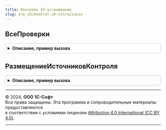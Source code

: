 ```yaml
---
title: Контроль УХ встраивание
slug: erp_uh/kontrol-uh-vstraivanie
---
```



## ВсеПроверки
<details style="margin: 1em 0; padding: 0.5em; border: 1px solid #ccc; border-radius: 6px;">

<summary style="font-weight: bold; cursor: pointer;">Описание, пример вызова</summary>

```bsl

// Регистрирует проверки
Процедура ВсеПроверки(ОбщиеМодулиКонтроля) Экспорт
```

Пример вызова
```bsl
КонтрольУХВстраивание.ВсеПроверки(ОбщиеМодулиКонтроля) 
```
</details>

## РазмещениеИсточниковКонтроля
<details style="margin: 1em 0; padding: 0.5em; border: 1px solid #ccc; border-radius: 6px;">

<summary style="font-weight: bold; cursor: pointer;">Описание, пример вызова</summary>

```bsl

//
Процедура РазмещениеИсточниковКонтроля(РазмещениеИсточников) Экспорт
```

Пример вызова
```bsl
КонтрольУХВстраивание.РазмещениеИсточниковКонтроля(РазмещениеИсточников) 
```
</details>

---

© 2024, **ООО 1С-Софт**  
Все права защищены. Эта программа и сопроводительные материалы предоставляются  
в соответствии с условиями лицензии [Attribution 4.0 International (CC BY 4.0)](https://creativecommons.org/licenses/by/4.0/legalcode).

---
